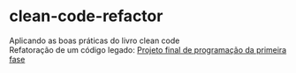 # clean-code-refactor
Aplicando as boas práticas do livro clean code <br/>
Refatoração de um código legado: [Projeto final de programação da primeira fase](https://github.com/lucasborba111/ProjetoFinalProgramacao.git)
